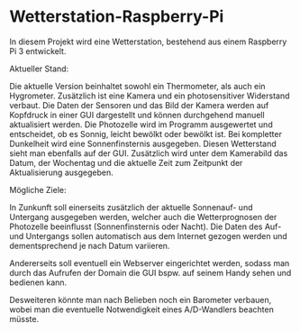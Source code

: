 # Wetterstation-Raspberry-Pi

In diesem Projekt wird eine Wetterstation, bestehend aus einem Raspberry Pi 3 entwickelt.

Aktueller Stand:

Die aktuelle Version beinhaltet sowohl ein Thermometer, als auch ein Hygrometer. Zusätzlich ist eine Kamera und ein photosensitiver Widerstand verbaut.
Die Daten der Sensoren und das Bild der Kamera werden auf Kopfdruck in einer GUI dargestellt und können durchgehend manuell aktualisiert werden. Die Photozelle wird im Programm ausgewertet und entscheidet, ob es Sonnig, leicht bewölkt oder bewölkt ist. Bei kompletter Dunkelheit wird eine Sonnenfinsternis ausgegeben. Diesen Wetterstand sieht man ebenfalls auf der GUI.
Zusätzlich wird unter dem Kamerabild das Datum, der Wochentag und die aktuelle Zeit zum Zeitpunkt der Aktualisierung ausgegeben.

Mögliche Ziele:

In Zunkunft soll einerseits zusätzlich der aktuelle Sonnenauf- und Untergang ausgegeben werden, welcher auch die Wetterprognosen der Photozelle beeinflusst (Sonnenfinsternis oder Nacht). Die Daten des Auf- und Untergangs sollen automatisch aus dem Internet gezogen werden und dementsprechend je nach Datum variieren.

Andererseits soll eventuell ein Webserver eingerichtet werden, sodass man durch das Aufrufen der Domain die GUI bspw. auf seinem Handy sehen und bedienen kann.

Desweiteren könnte man nach Belieben noch ein Barometer verbauen, wobei man die eventuelle Notwendigkeit eines A/D-Wandlers beachten müsste.
